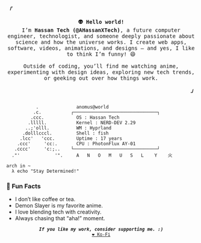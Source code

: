 <!-- HassanXTech GitHub Profile -->
<div align="justify">

<!-- Profile -->
<p align="left"><strong><samp><i>「</i></samp></strong></p>
  <p align="center">
    <samp>
      <b>👽 Hello world!</b>
      <br>
      I’m <b>Hassan Tech (@AHassanXTech)</b>, a future computer engineer, technologist, and someone deeply passionate about science and how the universe works. 
      I create web apps, software, videos, animations, and designs — and yes, I like to think I’m funny! 😄
      <br><br>
      Outside of coding, you’ll find me watching anime, experimenting with design ideas, exploring new tech trends, or geeking out over how things work.
    </samp>
  </p>
<p align="right"><strong><samp><i>」</i></samp></strong></p>

```

           .             ​ anomus@world 
          .c.           ┌───────────────────────────────┐ 
         .ccc.           ​ OS : Hassan Tech 
        .lllll.          ​ Kernel : NERD-DEV 2.29 
       ..;'olll.         ​ WM : Hyprland 
      .dolllcccl.        ​ Shell : fish
     .lcc'   'ccc.       ​ Uptime : 17 years
    .ccc'     'cc:.      ​ CPU : PhotonFlux AY-01
   .cccc'     'c:;..    └───────────────────────────────┘ 
  ."'             '".     A   N   O   M   U   S   L    Y    火 

arch in ~ 
  λ echo "Stay Determined!"
```

### 🌟 Fun Facts
- I don’t like coffee or tea.
- Demon Slayer is my favorite anime.
- I love blending tech with creativity.
- Always chasing that “aha!” moment.

<p align="center">
<samp>
  <sup>
    <b><i>If you like my work, consider supporting me. :)</i></b><br>
    <a href="https://ko-fi.com/anomusly">❤️ Ko-Fi</a>
  </sup>
</samp>
</p>

